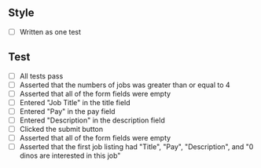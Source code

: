 ## Style

* [ ] Written as one test

## Test

* [ ] All tests pass
* [ ] Asserted that the numbers of jobs was greater than or equal to 4
* [ ] Asserted that all of the form fields were empty
* [ ] Entered "Job Title" in the title field
* [ ] Entered "Pay" in the pay field
* [ ] Entered "Description" in the description field
* [ ] Clicked the submit button
* [ ] Asserted that all of the form fields were empty
* [ ] Asserted that the first job listing had "Title", "Pay", "Description", and "0 dinos are interested in this job"
